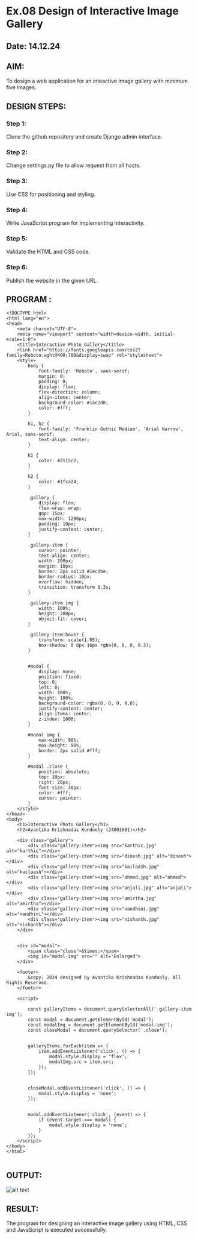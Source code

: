 # Ex.08 Design of Interactive Image Gallery
## Date: 14.12.24

## AIM:
To design a web application for an inteactive image gallery with minimum five images.

## DESIGN STEPS:

### Step 1:
Clone the github repository and create Django admin interface.

### Step 2:
Change settings.py file to allow request from all hosts.

### Step 3:
Use CSS for positioning and styling.

### Step 4:
Write JavaScript program for implementing interactivity.

### Step 5:
Validate the HTML and CSS code.

### Step 6:
Publish the website in the given URL.

## PROGRAM :
```
<!DOCTYPE html>
<html lang="en">
<head>
    <meta charset="UTF-8">
    <meta name="viewport" content="width=device-width, initial-scale=1.0">
    <title>Interactive Photo Gallery</title>
    <link href="https://fonts.googleapis.com/css2?family=Roboto:wght@400;700&display=swap" rel="stylesheet">
    <style>
        body {
            font-family: 'Roboto', sans-serif;
            margin: 0;
            padding: 0;
            display: flex;
            flex-direction: column;
            align-items: center;
            background-color: #1ac2d8;
            color: #fff;
        }

        h1, h2 {
            font-family: 'Franklin Gothic Medium', 'Arial Narrow', Arial, sans-serif;
            text-align: center;
        }

        h1 {
            color: #2115c2;
        }

        h2 {
            color: #1fca24;
        }

        .gallery {
            display: flex;
            flex-wrap: wrap;
            gap: 15px;
            max-width: 1200px;
            padding: 10px;
            justify-content: center;
        }

        .gallery-item {
            cursor: pointer;
            text-align: center;
            width: 200px;
            margin: 10px;
            border: 2px solid #1ecdbe;
            border-radius: 10px;
            overflow: hidden;
            transition: transform 0.3s;
        }

        .gallery-item img {
            width: 100%;
            height: 200px;
            object-fit: cover;
        }

        .gallery-item:hover {
            transform: scale(1.05);
            box-shadow: 0 8px 16px rgba(0, 0, 0, 0.3);
        }

        
        #modal {
            display: none;
            position: fixed;
            top: 0;
            left: 0;
            width: 100%;
            height: 100%;
            background-color: rgba(0, 0, 0, 0.8);
            justify-content: center;
            align-items: center;
            z-index: 1000;
        }

        #modal img {
            max-width: 90%;
            max-height: 90%;
            border: 2px solid #fff;
        }

        #modal .close {
            position: absolute;
            top: 20px;
            right: 20px;
            font-size: 30px;
            color: #fff;
            cursor: pointer;
        }
    </style>
</head>
<body>
    <h1>Interactive Photo Gallery</h1>
    <h2>Avantika Krishnadas Kundooly (24001601)</h2>

    <div class="gallery">
        <div class="gallery-item"><img src="karthic.jpg" alt="karthic"></div>
        <div class="gallery-item"><img src="dinesh.jpg" alt="dinesh"></div>
        <div class="gallery-item"><img src="kailaash.jpg" alt="kailaash"></div>
        <div class="gallery-item"><img src="ahmed.jpg" alt="ahmed"></div>
        <div class="gallery-item"><img src="anjali.jpg" alt="anjali"></div>
        <div class="gallery-item"><img src="amirtha.jpg" alt="amirtha"></div>
        <div class="gallery-item"><img src="nandhini.jpg" alt="nandhini"></div>
        <div class="gallery-item"><img src="nishanth.jpg" alt="nishanth"></div>
    </div>

    
    <div id="modal">
        <span class="close">&times;</span>
        <img id="modal-img" src="" alt="Enlarged">
    </div>

    <footer>
        &copy; 2024 designed by Avantika Krishnadas Kundooly. All Rights Reserved.
    </footer>

    <script>
        
        const galleryItems = document.querySelectorAll('.gallery-item img');
        const modal = document.getElementById('modal');
        const modalImg = document.getElementById('modal-img');
        const closeModal = document.querySelector('.close');

        
        galleryItems.forEach(item => {
            item.addEventListener('click', () => {
                modal.style.display = 'flex';
                modalImg.src = item.src; 
            });
        });

        
        closeModal.addEventListener('click', () => {
            modal.style.display = 'none';
        });

        
        modal.addEventListener('click', (event) => {
            if (event.target === modal) {
                modal.style.display = 'none';
            }
        });
    </script>
</body>
</html>


```


## OUTPUT:

![alt text](igallery-1.png)

## RESULT:
The program for designing an interactive image gallery using HTML, CSS and JavaScript is executed successfully.
